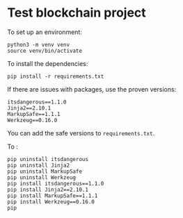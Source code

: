 # Test blockchain project



To set up an environment:
``` 
python3 -m venv venv
source venv/bin/activate
```

To install the dependencies:
``` 
pip install -r requirements.txt
```

If there are issues with packages, use the proven versions:
```
itsdangerous==1.1.0
Jinja2==2.10.1
MarkupSafe==1.1.1
Werkzeug==0.16.0
```
You can add the safe versions to `requirements.txt`. 

To :
```commandline
pip uninstall itsdangerous
pip uninstall Jinja2
pip uninstall MarkupSafe
pip uninstall Werkzeug
pip install itsdangerous==1.1.0
pip install Jinja2==2.10.1
pip install MarkupSafe==1.1.1
pip install Werkzeug==0.16.0
pip
```
